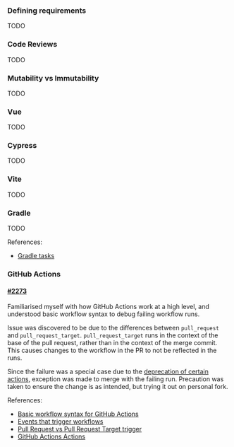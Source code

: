 ### Defining requirements
TODO

### Code Reviews
TODO

### Mutability vs Immutability
TODO

### Vue
TODO

### Cypress
TODO

### Vite
TODO

### Gradle
TODO

References:
* [Gradle tasks](https://docs.gradle.org/current/userguide/tutorial_using_tasks.html)

### GitHub Actions

#### [#2273](https://github.com/reposense/RepoSense/issues/2273)
Familiarised myself with how GitHub Actions work at a high level, and understood basic workflow syntax to debug failing workflow runs.

Issue was discovered to be due to the differences between `pull_request` and `pull_request_target`. `pull_request_target` runs in the context of the base of the pull request, rather than in the context of the merge commit. This causes changes to the workflow in the PR to not be reflected in the runs.

Since the failure was a special case due to the [deprecation of certain actions](https://github.blog/changelog/2024-04-16-deprecation-notice-v3-of-the-artifact-actions/), exception was made to merge with the failing run. Precaution was taken to ensure the change is as intended, but trying it out on personal fork.

References:
* [Basic workflow syntax for GitHub Actions](https://docs.github.com/en/actions/writing-workflows/workflow-syntax-for-github-actions)
* [Events that trigger workflows](https://docs.github.com/en/actions/writing-workflows/choosing-when-your-workflow-runs/events-that-trigger-workflows)
* [Pull Request vs Pull Request Target trigger](https://runs-on.com/github-actions/pull-request-vs-pull-request-target/)
* [GitHub Actions Actions](https://docs.github.com/en/actions/writing-workflows/choosing-what-your-workflow-does/using-pre-written-building-blocks-in-your-workflow)
